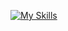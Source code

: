 [![My Skills](https://skillicons.dev/icons?i=java,python,mysql,html,react,spring,flutter,eclipse,git,idea)](https://skillicons.dev)
